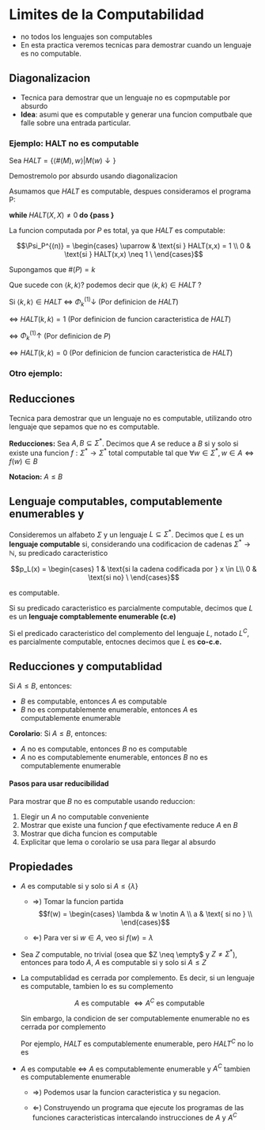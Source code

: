 # Limites de la Computabilidad

- no todos los lenguajes son computables
- En esta practica veremos tecnicas para demostrar cuando un lenguaje es no computable.


## Diagonalizacion

- Tecnica para demostrar que un lenguaje no es copmputable por absurdo
- **Idea**: asumi que es computable y generar una funcion computbale que falle sobre una entrada particular.


### Ejemplo: HALT no es computable


Sea $HALT = \{ \langle \#(M), w \rangle | M(w) \downarrow \}$

Demostremolo por absurdo usando diagonalizacion

Asumamos que $HALT$ es computable, despues consideramos el programa P:

$\textbf{while } HALT(X,X) \neq 0 \textbf{ do \{ pass \} }$


La funcion computada por $P$ es total, ya que $HALT$ es computable:

$$\Psi_P^{(n)} = \begin{cases}
    \uparrow & \text{si } HALT(x,x) = 1 \\
    0 & \text{si } HALT(x,x) \neq 1  \
\end{cases}$$

Supongamos que $\#(P) = k$

Que sucede con $\langle k,k\rangle$? podemos decir que $\langle k,k\rangle \in HALT$ ?

Si $\langle k,k\rangle \in HALT$ $\Leftrightarrow$ $\Phi_k^{(1)} \downarrow$ (Por definicion de $HALT$)

$\Leftrightarrow$ $HALT(k,k) = 1$ (Por definicion de funcion caracteristica de $HALT$)

$\Leftrightarrow$ $\Phi_k^{(1)} \uparrow$ (Por definicion de $P$)

$\Leftrightarrow$ $HALT(k,k) = 0$ (Por definicion de funcion caracteristica de $HALT$)


### Otro ejemplo:


## Reducciones

Tecnica para demostrar que un lenguaje no es computable, utilizando otro lenguaje que sepamos que no es computable.

**Reducciones:** Sea $A,B \subseteq \Sigma^*$. Decimos que $A$ se reduce a $B$ si y solo si existe una funcion $f:\Sigma^* \to \Sigma^*$ total computable tal que $\forall w \in \Sigma^*, w \in A \Leftrightarrow f(w) \in B$

**Notacion:** $A \leq B$

## Lenguaje computables, computablemente enumerables y 

Consideremos un alfabeto $\Sigma$ y un lenguaje $L \subseteq \Sigma^*$.
Decimos que $L$ es un **lenguaje computable** si, considerando una codificacion de cadenas $\Sigma^* \to \mathbb{N}$, su predicado caracteristico 

$$p_L(x) = \begin{cases}
    1 & \text{si la cadena codificada por } x \in L\\
    0 & \text{si no} \
\end{cases}$$

es computable.

Si su predicado caracteristico es parcialmente computable, decimos que $L$ es un **lenguaje comptablemente enumerable (c.e)**

Si el predicado caracteristico del complemento del lenguaje $L$, notado $L^C$, es parcialmente computable, entocnes decimos que $L$ es **co-c.e.**


## Reducciones y computablidad

Si $A \leq B$, entonces:

- $B$ es computable, entonces $A$ es computable
- $B$ no es computablemente enumerable, entonces $A$ es computablemente enumerable

**Corolario**: Si $A \leq B$, entonces:

- $A$ no es computable, entonces $B$ no es computable
- $A$ no es computablemente enumerable, entonces $B$ no es computablemente enumerable

#### Pasos para usar reducibilidad

Para mostrar que $B$ no es computable usando reduccion:

1) Elegir un $A$ no computable conveniente
2) Mostrar que existe una funcion $f$ que efectivamente reduce $A$ en $B$
3) Mostrar que dicha funcion es computable
4) Explicitar que lema o corolario se usa para llegar al absurdo





## Propiedades

- $A$ es computable si y solo si $A \leq \{\lambda\}$

    - $\Rightarrow$) Tomar la funcion partida 
     $$f(w) = \begin{cases}
        \lambda & w \notin A \\
        a & \text{ si no } \\
     \end{cases}$$
    
    - $\Leftarrow$) Para ver si $w \in A$, veo si $f(w) = \lambda$

- Sea $Z$ computable, no trivial (osea que $Z \neq \empty$ y $Z \neq \Sigma^*$), entonces para todo $A$, $A$ es computable si y solo si $A \leq Z$

- La computablidad es cerrada por complemento. Es decir, si un lenguaje es computable, tambien lo es su complemento

    $$A \text{ es computable } \Leftrightarrow A^C \text{ es computable }$$

    Sin embargo, la condicion de ser computablemente enumerable no es cerrada por complemento

    Por ejemplo, $HALT$ es computablemente enumerable, pero $HALT^C$ no lo es

- $A$ es computable $\Leftrightarrow$ $A$ es computablemente enumerable y $A^C$ tambien es computablemente enumerable

    - $\Rightarrow$) Podemos usar la funcion caracteristica y su negacion.
    
    - $\Leftarrow$) Construyendo un programa que ejecute los programas de las funciones caracteristicas intercalando instrucciones de $A$ y $A^C$